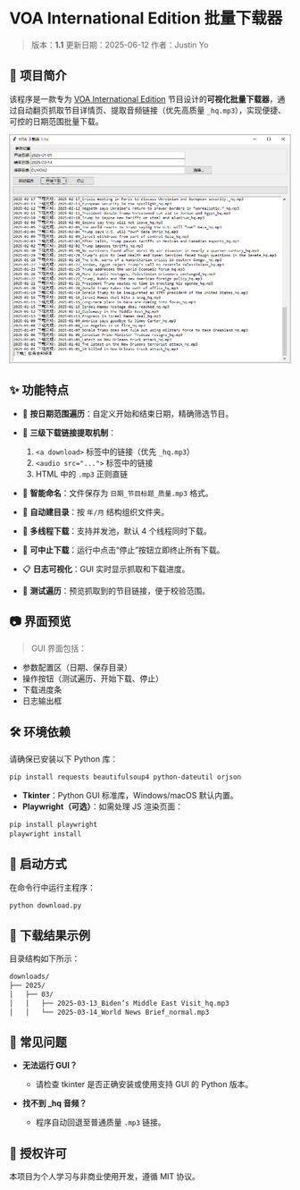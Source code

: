 # VOA International Edition 批量下载器

> 版本：**1.1**
> 更新日期：2025-06-12
> 作者：Justin Yo

## 🧩 项目简介

该程序是一款专为 [VOA International Edition](https://www.voanews.com/z/7104) 节目设计的**可视化批量下载器**，通过自动翻页抓取节目详情页、提取音频链接（优先高质量 `_hq.mp3`），实现便捷、可控的日期范围批量下载。

![](https://github.com/JustinYostar/VOA-International-Edition-Download/blob/main/screenshot.png?raw=true)

## ✨ 功能特点

* 📅 **按日期范围遍历**：自定义开始和结束日期，精确筛选节目。
* 🔗 **三级下载链接提取机制**：

  1. `<a download>` 标签中的链接（优先 `_hq.mp3`）
  2. `<audio src="...">` 标签中的链接
  3. HTML 中的 `.mp3` 正则直链
* 🧠 **智能命名**：文件保存为 `日期_节目标题_质量.mp3` 格式。
* 📂 **自动建目录**：按 `年/月` 结构组织文件夹。
* 🧵 **多线程下载**：支持并发池，默认 4 个线程同时下载。
* 🛑 **可中止下载**：运行中点击“停止”按钮立即终止所有下载。
* 📋 **日志可视化**：GUI 实时显示抓取和下载进度。
* 🧪 **测试遍历**：预览抓取到的节目链接，便于校验范围。



## 📷 界面预览

> GUI 界面包括：

* 参数配置区（日期、保存目录）
* 操作按钮（测试遍历、开始下载、停止）
* 下载进度条
* 日志输出框



## 🛠️ 环境依赖

请确保已安装以下 Python 库：

```bash
pip install requests beautifulsoup4 python-dateutil orjson
```

* **Tkinter**：Python GUI 标准库，Windows/macOS 默认内置。
* **Playwright（可选）**：如需处理 JS 渲染页面：

```bash
pip install playwright
playwright install
```



## 🚀 启动方式

在命令行中运行主程序：

```bash
python download.py
```



## 📁 下载结果示例

目录结构如下所示：

```
downloads/
├── 2025/
│   ├── 03/
│   │   ├── 2025-03-13_Biden’s Middle East Visit_hq.mp3
│   │   └── 2025-03-14_World News Brief_normal.mp3
```



## 📌 常见问题

* **无法运行 GUI？**

  * 请检查 tkinter 是否正确安装或使用支持 GUI 的 Python 版本。
* **找不到 \_hq 音频？**

  * 程序自动回退至普通质量 `.mp3` 链接。



## 📄 授权许可

本项目为个人学习与非商业使用开发，遵循 MIT 协议。



